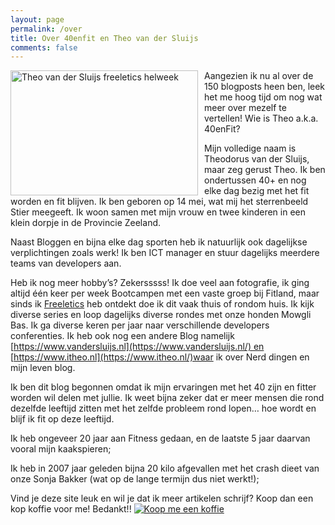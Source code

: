 ```yaml
---
layout: page
permalink: /over
title: Over 40enfit en Theo van der Sluijs
comments: false
---
```


<img style="float:left; margin-right:10px" src="https://40enfit.resultants-e.nl/2016/04/Theo-van-der-Sluijs-freeletics-bw-300x200.jpg" alt="Theo van der Sluijs freeletics helweek" width="300" height="200" />Aangezien ik nu al over de 150 blogposts heen ben, leek het me hoog tijd om nog wat meer over mezelf te vertellen! Wie is Theo a.k.a. 40enFit?

Mijn volledige naam is Theodorus van der Sluijs, maar zeg gerust Theo. Ik ben ondertussen 40+ en nog elke dag bezig met het fit worden en fit blijven. Ik ben geboren op 14 mei, wat mij het sterrenbeeld Stier meegeeft. Ik woon samen met mijn vrouw en twee kinderen in een klein dorpje in de Provincie Zeeland.

Naast Bloggen en bijna elke dag sporten heb ik natuurlijk ook dagelijkse verplichtingen zoals werk! Ik ben ICT manager en stuur dagelijks meerdere teams van developers aan.

Heb ik nog meer hobby’s? Zekersssss! Ik doe veel aan fotografie, ik ging altijd één keer per week Bootcampen met een vaste groep bij Fitland, maar sinds ik [Freeletics](https://www.freeletics.com/r/6595686) heb ontdekt doe ik dit vaak thuis of rondom huis. Ik kijk diverse series en loop dagelijks diverse rondes met onze honden Mowgli Bas. Ik ga diverse keren per jaar naar verschillende developers conferenties. Ik heb ook nog een andere Blog namelijk [https://www.vandersluijs.nl](https://www.vandersluijs.nl/) en [https://www.itheo.nl](https://www.itheo.nl/)waar ik over Nerd dingen en mijn leven blog.

Ik ben dit blog begonnen omdat ik mijn ervaringen met het 40 zijn en fitter worden wil delen met jullie. Ik weet bijna zeker dat er meer mensen die rond dezelfde leeftijd zitten met het zelfde probleem rond lopen&#8230; hoe wordt en blijf ik fit op deze leeftijd.

Ik heb ongeveer 20 jaar aan Fitness gedaan, en de laatste 5 jaar daarvan vooral mijn kaakspieren;

Ik heb in 2007 jaar geleden bijna 20 kilo afgevallen met het crash dieet van onze Sonja Bakker (wat op de lange termijn dus niet werkt!);


Vind je deze site leuk en wil je dat ik meer artikelen schrijf? Koop dan een kop koffie voor me! Bedankt!!
<a href="https://www.buymeacoffee.com/itheo" target="_blank"><img src="https://www.buymeacoffee.com/assets/img/custom_images/orange_img.png" alt="Koop me een koffie" style="height: auto !important;width: auto !important;" ></a>